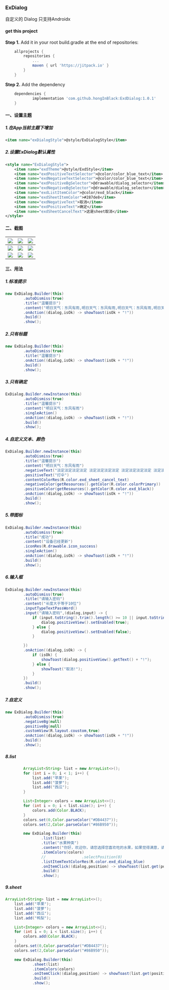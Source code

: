 ### ExDialog

自定义的 Dialog
只支持Androidx

#### get this project

**Step 1.** Add it in your root build.gradle at the end of repositories:

```groovy
	allprojects {
		repositories {
			...
			maven { url 'https://jitpack.io' }
		}
	}
```

**Step 2.** Add the dependency

```groovy
	dependencies {
	        implementation 'com.github.hongInBlack:ExdDialog:1.0.1'
	}
```



#### 一、设置主题

##### 1.在App当前主题下增加

```xml
<item name="exDialogStyle">@style/ExDialogStyle</item>
```

##### 2.设置ExDialog默认属性

```xml
<style name="ExDialogStyle">
    <item name="exdTheme">@style/ExdStyle</item>
    <item name="exdPositiveTextSelector">@color/color_blue_text</item>
    <item name="exdNegativeTextSelector">@color/color_blue_text</item>
    <item name="exdPositiveBgSelector">@drawable/dialog_selector</item>
    <item name="exdNegativeBgSelector">@drawable/dialog_selector</item>
    <item name="exdListItemColor">@color/exd_black</item>
    <item name="exdSheetItemColor">#287de8</item>
    <item name="exdNegativeText">取消</item>
    <item name="exdPositiveText">确定</item>
    <item name="exdSheetCancelText">这是sheet取消</item>
</style>
```



#### 二、截图

| ![](<https://raw.githubusercontent.com/hongInBlack/ExdDialog/dev/images/Screenshot_20191216-154044_ExDialog.jpg>) | ![](<https://raw.githubusercontent.com/hongInBlack/ExdDialog/dev/images/Screenshot_20191216-154049_ExDialog.jpg>) | ![](<https://raw.githubusercontent.com/hongInBlack/ExdDialog/dev/images/Screenshot_20191216-154056_ExDialog.jpg>) |
| ------------------------------------------------------------ | ------------------------------------------------------------ | ------------------------------------------------------------ |
| ![](<https://raw.githubusercontent.com/hongInBlack/ExdDialog/dev/images/Screenshot_20191216-154102_ExDialog.jpg>) | ![](<https://raw.githubusercontent.com/hongInBlack/ExdDialog/dev/images/Screenshot_20191216-154107_ExDialog.jpg>) | ![](<https://raw.githubusercontent.com/hongInBlack/ExdDialog/dev/images/Screenshot_20191216-154118_ExDialog.jpg>) |
| ![](<https://raw.githubusercontent.com/hongInBlack/ExdDialog/dev/images/Screenshot_20191216-154124_ExDialog.jpg>) | ![](<https://raw.githubusercontent.com/hongInBlack/ExdDialog/dev/images/Screenshot_20191216-154128_ExDialog.jpg>) | ![](<https://raw.githubusercontent.com/hongInBlack/ExdDialog/dev/images/Screenshot_20191216-154134_ExDialog.jpg>) |





#### 三、用法

##### 1.标准提示

```java
new ExDialog.Builder(this)
        .autoDismiss(true)
        .title("温馨提示")
        .content("明日天气：东风有雨,明日天气：东风有雨,明日天气：东风有雨,明日天气：东风有雨,明日天气：东风有雨。")
        .onAction((dialog,isOk) -> showToast(isOk + "!"))
        .build()
        .show();
```

##### 2.只有标题

```java
new ExDialog.Builder(this)
        .autoDismiss(true)
        .title("温馨提示")
        .onAction((dialog,isOk) -> showToast(isOk + "!"))
        .build()
        .show();
```

##### 3.只有确定

```java
ExDialog.Builder.newInstance(this)
        .autoDismiss(true)
        .title("温馨提示")
        .content("明日天气：东风有雨")
        .singleAction()
        .onAction((dialog,isOk) -> showToast(isOk + "!"))
        .build()
        .show();
```

##### 4.自定义文本、颜色

```java
ExDialog.Builder.newInstance(this)
        .autoDismiss(true)
        .title("温馨提示")
        .content("明日天气：东风有雨")
        .negativeText("淡定淡定淡定淡定 淡定淡定淡定淡定 淡定淡定淡定淡定 淡定淡定淡定 淡定淡定淡定淡定 淡定淡定淡定淡定")
        .positiveText("打伞")
        .contentColorRes(R.color.exd_sheet_cancel_text)
        .negativeColor(getResources().getColor(R.color.colorPrimary))
        .positiveColor(getResources().getColor(R.color.exd_black))
        .onAction((dialog,isOk) -> showToast(isOk + "!"))
        .build()
        .show();
```

##### 5.带图标

```java
ExDialog.Builder.newInstance(this)
        .autoDismiss(true)
        .title("成功")
        .content("设备已经更新")
        .iconRes(R.drawable.icon_success)
        .singleAction()
        .onAction((dialog,isOk) -> showToast(isOk + "!"))
        .build()
        .show();
```

##### 6.输入框

```java
ExDialog.Builder.newInstance(this)
        .autoDismiss(true)
        .title("请输入密码")
        .content("长度大于等于10位")
        .inputTypeTextPassWord()
        .input("请输入密码",(dialog,input) -> {
            if (input.toString().trim().length() >= 10 || input.toString().trim().length() == 0) {
                dialog.positiveView().setEnabled(true);
            } else {
                dialog.positiveView().setEnabled(false);
            }

        })
        .onAction((dialog,isOk) -> {
            if (isOk) {
                showToast(dialog.positiveView().getText() + "!");
            } else {
                showToast("取消!");
            }
        })
        .build()
        .show();
```

##### 7.自定义

```java
new ExDialog.Builder(this)
        .autoDismiss(true)
        .negativeBg(null)
        .positiveBg(null)
        .customView(R.layout.coustom,true)
        .onAction((dialog,isOk) -> showToast(isOk + "!"))
        .build()
        .show();
```

##### 8.list

```java
        ArrayList<String> list = new ArrayList<>();
        for (int i = 0; i < 1; i++) {
            list.add("苹果");
            list.add("菠萝");
            list.add("西瓜");
        }

        List<Integer> colors = new ArrayList<>();
        for (int i = 0; i < list.size(); i++) {
            colors.add(Color.BLACK);
        }
        colors.set(0,Color.parseColor("#DB4437"));
        colors.set(2,Color.parseColor("#86B950"));

        new ExDialog.Builder(this)
                .list(list)
                .title("水果种类")
                .content("你好，欢迎你，请您选择您喜欢吃的水果，如果觉得满意，请给五星好评！")
                .itemColors(colors)
                //                .selectPosition(0)
                .listItemTextColorRes(R.color.exd_dialog_blue)
                .onItemClick((dialog,position) -> showToast(list.get(position)))
                .build()
                .show();
```

##### 9.sheet

```java
ArrayList<String> list = new ArrayList<>();
    list.add("苹果");
    list.add("菠萝");
    list.add("西瓜");
    list.add("鸭梨");

    List<Integer> colors = new ArrayList<>();
    for (int i = 0; i < list.size(); i++) {
        colors.add(Color.BLACK);
    }
    colors.set(0,Color.parseColor("#DB4437"));
    colors.set(2,Color.parseColor("#86B950"));

    new ExDialog.Builder(this)
            .sheet(list)
            .itemColors(colors)
            .onItemClick((dialog,position) -> showToast(list.get(position)))
            .build()
            .show();
```


